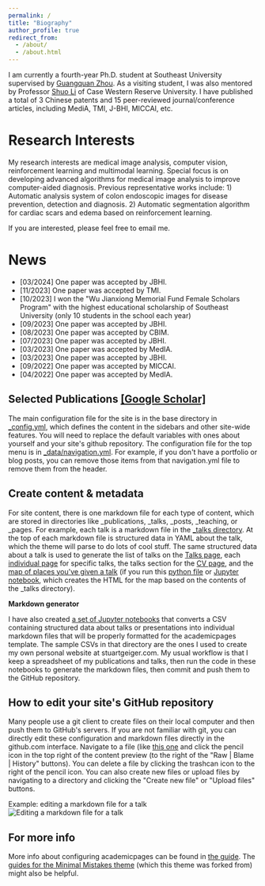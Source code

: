 ```yaml
---
permalink: /
title: "Biography"
author_profile: true
redirect_from: 
  - /about/
  - /about.html
---
```

I am currently a fourth-year Ph.D. student at Southeast University supervised by [Guangquan Zhou](https://bme.seu.edu.cn/2017/0912/c463a197034/page.htm). As a visiting student, I was also mentored by Professor [Shuo Li](http://digitalimaginggroup.ca/members/shuo.php) of Case Western Reserve University. I have published a total of 3 Chinese patents and 15 peer-reviewed journal/conference articles, including MediA, TMI, J-BHI, MICCAI, etc.

Research Interests
======
My research interests are medical image analysis, computer vision, reinforcement learning and multimodal learning. Special focus is on developing advanced algorithms for medical image analysis to improve computer-aided diagnosis. Previous representative works include: 1) Automatic analysis system of colon endoscopic images for disease prevention, detection and diagnosis. 2) Automatic segmentation algorithm for cardiac scars and edema based on reinforcement learning. 

If you are interested, please feel free to email me. 

News
======
- [03/2024] One paper was accepted by JBHI.
- [11/2023] One paper was accepted by TMI.
- [10/2023] I won the "Wu Jianxiong Memorial Fund Female Scholars Program" with the highest educational scholarship of Southeast University (only 10 students in the school each year)
- [09/2023] One paper was accepted by JBHI.
- [08/2023] One paper was accepted by CBIM.
- [07/2023] One paper was accepted by JBHI.
- [03/2023] One paper was accepted by MedIA.
- [03/2023] One paper was accepted by JBHI.
- [09/2022] One paper was accepted by MICCAI.
- [04/2022] One paper was accepted by MedIA.

Selected Publications [[Google Scholar]](https://scholar.google.com.hk/citations?user=nMRUtZsAAAAJ&hl=zh-CN)
------
The main configuration file for the site is in the base directory in [_config.yml](https://github.com/academicpages/academicpages.github.io/blob/master/_config.yml), which defines the content in the sidebars and other site-wide features. You will need to replace the default variables with ones about yourself and your site's github repository. The configuration file for the top menu is in [_data/navigation.yml](https://github.com/academicpages/academicpages.github.io/blob/master/_data/navigation.yml). For example, if you don't have a portfolio or blog posts, you can remove those items from that navigation.yml file to remove them from the header. 

Create content & metadata
------
For site content, there is one markdown file for each type of content, which are stored in directories like _publications, _talks, _posts, _teaching, or _pages. For example, each talk is a markdown file in the [_talks directory](https://github.com/academicpages/academicpages.github.io/tree/master/_talks). At the top of each markdown file is structured data in YAML about the talk, which the theme will parse to do lots of cool stuff. The same structured data about a talk is used to generate the list of talks on the [Talks page](https://academicpages.github.io/talks), each [individual page](https://academicpages.github.io/talks/2012-03-01-talk-1) for specific talks, the talks section for the [CV page](https://academicpages.github.io/cv), and the [map of places you've given a talk](https://academicpages.github.io/talkmap.html) (if you run this [python file](https://github.com/academicpages/academicpages.github.io/blob/master/talkmap.py) or [Jupyter notebook](https://github.com/academicpages/academicpages.github.io/blob/master/talkmap.ipynb), which creates the HTML for the map based on the contents of the _talks directory).

**Markdown generator**

I have also created [a set of Jupyter notebooks](https://github.com/academicpages/academicpages.github.io/tree/master/markdown_generator
) that converts a CSV containing structured data about talks or presentations into individual markdown files that will be properly formatted for the academicpages template. The sample CSVs in that directory are the ones I used to create my own personal website at stuartgeiger.com. My usual workflow is that I keep a spreadsheet of my publications and talks, then run the code in these notebooks to generate the markdown files, then commit and push them to the GitHub repository.

How to edit your site's GitHub repository
------
Many people use a git client to create files on their local computer and then push them to GitHub's servers. If you are not familiar with git, you can directly edit these configuration and markdown files directly in the github.com interface. Navigate to a file (like [this one](https://github.com/academicpages/academicpages.github.io/blob/master/_talks/2012-03-01-talk-1.md) and click the pencil icon in the top right of the content preview (to the right of the "Raw | Blame | History" buttons). You can delete a file by clicking the trashcan icon to the right of the pencil icon. You can also create new files or upload files by navigating to a directory and clicking the "Create new file" or "Upload files" buttons. 

Example: editing a markdown file for a talk
![Editing a markdown file for a talk](/images/editing-talk.png)

For more info
------
More info about configuring academicpages can be found in [the guide](https://academicpages.github.io/markdown/). The [guides for the Minimal Mistakes theme](https://mmistakes.github.io/minimal-mistakes/docs/configuration/) (which this theme was forked from) might also be helpful.
